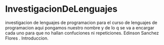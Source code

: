 InvestigacionDeLenguajes
========================

investigacion de lenguajes de programacion para el curso de lenguajes de programacion
aqui pongamos nuestro nombre y de lo q se va a encargar cada uno para que no hallan confuciones 
ni repeticiones.
Edinson Sanchez Flores . Introduccion.
